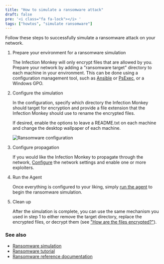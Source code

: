 ```yaml
---
title: "How to simulate a ransomware attack"
draft: false
pre: '<i class="fa fa-lock"></i> '
tags: ["howtos", "simulate ransomware"]
---
```


Follow these steps to successfully simulate a ransomware attack on your
network.

1. Prepare your environment for a ransomware simulation

    The Infection Monkey will only encrypt files that are allowed by you.
    Prepare your network by adding a "ransomware target" directory to each
    machine in your environment. This can be done using a configuration
    management tool, such as
    [Ansible](https://docs.ansible.com/ansible/latest/user_guide/) or
    [PsExec](https://theitbros.com/using-psexec-to-run-commands-remotely/), or
    a Windows GPO.

1. Configure the simulation

    In the configuration, specify which directory the Infection Monkey should
    target for encryption and provide a file extension that the Infection Monkey
    should use to rename the encrypted files.

    If desired, enable the options to leave a README.txt on each machine and
    change the desktop wallpaper of each machine.

    ![Ransomware configuration](
    /images/island/configuration-page/ransomware-configuration.png
    "Ransomware configuration")

1. Configure propagation

    If you would like the Infection Monkey to propagate through the network,
    [Configure](/usage/configuration/) the network settings and enable one or
    more exploiters.

1. Run the Agent

    Once everything is configured to your liking, simply [run the agent](
    /usage/getting-started#running-the-infection-monkey) to begin the
    ransomware simulation.

1. Clean up

    After the simulation is complete, you can use the same mechanism you used in
    step 1 to either remove the target directory, replace the encrypted files,
    or decrypt them (see ["How are the files encrypted?"](
    /features/ransomware-simulation/#how-are-the-files-encrypted)).


### See also
- [Ransomware simulation](/features/ransomware-simulation)
- [Ransomware tutorial](/tutorials/ransomware/)
- [Ransomware reference documentation](/reference/payloads/ransomware)
